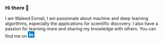 ### Hi there 👋  
I am Waleed Esmail, I am passionate about machine and deep learning algorithms, especially the applications for scientific discovery.
I also have a passion for learning more and sharing my knowledge with others. You can find me on <a href="https://www.linkedin.com/in/waleed-esmail-0b027b4b/"><img align="none" src="https://github.com/wesmail/wesmail/blob/main/images/linkedin.png" alt="icon | LinkedIn" width="21px"/></a>.  

<!--
**wesmail/wesmail** is a ✨ _special_ ✨ repository because its `README.md` (this file) appears on your GitHub profile.

Here are some ideas to get you started:

- 🔭 I’m currently working on ...
- 🌱 I’m currently learning ...
- 👯 I’m looking to collaborate on ...
- 🤔 I’m looking for help with ...
- 💬 Ask me about ...
- 📫 How to reach me: ...
- 😄 Pronouns: ...
- ⚡ Fun fact: ...
-->
